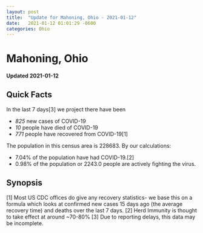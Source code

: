 ```yaml
---
layout: post
title:  "Update for Mahoning, Ohio - 2021-01-12"
date:   2021-01-12 01:01:29 -0600
categories: Ohio
---
```


# Mahoning, Ohio
#### Updated 2021-01-12

## Quick Facts

In the last 7 days[3] we project there have been
- *825* new cases of COVID-19
- *10* people have died of COVID-19
- *771* people have recovered from COVID-19[1]

The population in this census area is 228683. By our calculations:
- 7.04% of the population have had COVID-19.[2]
- 0.98% of the population or 2243.0 people are actively fighting the virus.

## Synopsis




[1] Most US CDC offices do give any recovery statistics- we base this on a formula which looks at confirmed new cases
15 days ago (the average recovery time) and deaths over the last 7 days.
[2] Herd Immunity is thought to take effect at around ~70-80%
[3] Due to reporting delays, this data may be incomplete. 
    